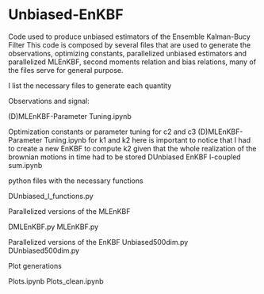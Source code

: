 # Unbiased-EnKBF
Code used to produce unbiased estimators of the Ensemble Kalman-Bucy Filter
This code is composed by several files that are used to generate the observations, optimizing constants, parallelized unbiased estimators and parallelized MLEnKBF, second moments relation and bias relations, many of the files serve for general purpose.

I list the necessary files to generate each quantity

Observations and signal:

(D)MLEnKBF-Parameter Tuning.ipynb

Optimization constants or parameter tuning 
    for c2 and c3
    (D)MLEnKBF-Parameter Tuning.ipynb
    for k1 and k2
    here is important to notice that I had to create a new EnKBF to compute k2 given that the whole realization of the brownian motions in time had
    to be stored
    DUnbiased EnKBF l-coupled sum.ipynb

python files with the necessary functions

DUnbiased_l_functions.py

Parallelized versions of the MLEnKBF

DMLEnKBF.py
MLEnKBF.py

Parallelized versions of the EnKBF
Unbiased500dim.py
DUnbiased500dim.py


Plot generations

Plots.ipynb
Plots_clean.ipynb
    






